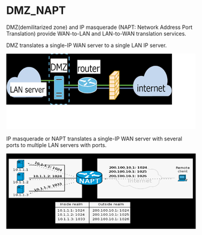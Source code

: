 # DMZ_NAPT
DMZ(demilitarized zone) and IP masquerade (NAPT: Network Address Port Translation) 
provide WAN-to-LAN and LAN-to-WAN translation services.

DMZ translates a single-IP WAN server to a single LAN IP server.

<img src=dmz.png height=200 width=800>

IP masquerade or NAPT translates a single-IP WAN server with several ports 
to multiple LAN servers with ports.

<img src=napt.png height=200 width=800>

